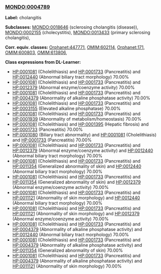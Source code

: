
### [MONDO:0004789](http://purl.obolibrary.org/obo/MONDO_0004789)
**Label:** cholangitis

**Subclasses:** [MONDO:0018646](http://purl.obolibrary.org/obo/MONDO_0018646) (sclerosing cholangitis (disease)), [MONDO:0002155](http://purl.obolibrary.org/obo/MONDO_0002155) (cholecystitis), [MONDO:0013433](http://purl.obolibrary.org/obo/MONDO_0013433) (primary sclerosing cholangitis), 

**Corr. equiv. classes:** [Orphanet:447771](http://www.orpha.net/ORDO/Orphanet_447771), [OMIM:602114](http://purl.obolibrary.org/obo/OMIM_602114), [Orphanet:171](http://www.orpha.net/ORDO/Orphanet_171), [OMIM:600803](http://purl.obolibrary.org/obo/OMIM_600803), [OMIM:613806](http://purl.obolibrary.org/obo/OMIM_613806), 

**Class expressions from DL-Learner:**

- [HP:0001081](http://purl.obolibrary.org/obo/HP_0001081) (Cholelithiasis) and [HP:0001733](http://purl.obolibrary.org/obo/HP_0001733) (Pancreatitis) and [HP:0012440](http://purl.obolibrary.org/obo/HP_0012440) (Abnormal biliary tract morphology) 70.00%
- [HP:0001081](http://purl.obolibrary.org/obo/HP_0001081) (Cholelithiasis) and [HP:0001733](http://purl.obolibrary.org/obo/HP_0001733) (Pancreatitis) and [HP:0012379](http://purl.obolibrary.org/obo/HP_0012379) (Abnormal enzyme/coenzyme activity) 70.00%
- [HP:0001081](http://purl.obolibrary.org/obo/HP_0001081) (Cholelithiasis) and [HP:0001733](http://purl.obolibrary.org/obo/HP_0001733) (Pancreatitis) and [HP:0004379](http://purl.obolibrary.org/obo/HP_0004379) (Abnormality of alkaline phosphatase activity) 70.00%
- [HP:0001081](http://purl.obolibrary.org/obo/HP_0001081) (Cholelithiasis) and [HP:0001733](http://purl.obolibrary.org/obo/HP_0001733) (Pancreatitis) and [HP:0003155](http://purl.obolibrary.org/obo/HP_0003155) (Elevated alkaline phosphatase) 70.00%
- [HP:0001081](http://purl.obolibrary.org/obo/HP_0001081) (Cholelithiasis) and [HP:0001733](http://purl.obolibrary.org/obo/HP_0001733) (Pancreatitis) and [HP:0001939](http://purl.obolibrary.org/obo/HP_0001939) (Abnormality of metabolism/homeostasis) 70.00%
- [HP:0001081](http://purl.obolibrary.org/obo/HP_0001081) (Cholelithiasis) and [HP:0001395](http://purl.obolibrary.org/obo/HP_0001395) (Hepatic fibrosis) and [HP:0001733](http://purl.obolibrary.org/obo/HP_0001733) (Pancreatitis) 70.00%
- [HP:0001080](http://purl.obolibrary.org/obo/HP_0001080) (Biliary tract abnormality) and [HP:0001081](http://purl.obolibrary.org/obo/HP_0001081) (Cholelithiasis) and [HP:0001733](http://purl.obolibrary.org/obo/HP_0001733) (Pancreatitis) 70.00%
- [HP:0001081](http://purl.obolibrary.org/obo/HP_0001081) (Cholelithiasis) and [HP:0001733](http://purl.obolibrary.org/obo/HP_0001733) (Pancreatitis) and [HP:0012379](http://purl.obolibrary.org/obo/HP_0012379) (Abnormal enzyme/coenzyme activity) and [HP:0012440](http://purl.obolibrary.org/obo/HP_0012440) (Abnormal biliary tract morphology) 70.00%
- [HP:0001081](http://purl.obolibrary.org/obo/HP_0001081) (Cholelithiasis) and [HP:0001733](http://purl.obolibrary.org/obo/HP_0001733) (Pancreatitis) and [HP:0011354](http://purl.obolibrary.org/obo/HP_0011354) (Generalized abnormality of skin) and [HP:0012440](http://purl.obolibrary.org/obo/HP_0012440) (Abnormal biliary tract morphology) 70.00%
- [HP:0001081](http://purl.obolibrary.org/obo/HP_0001081) (Cholelithiasis) and [HP:0001733](http://purl.obolibrary.org/obo/HP_0001733) (Pancreatitis) and [HP:0011354](http://purl.obolibrary.org/obo/HP_0011354) (Generalized abnormality of skin) and [HP:0012379](http://purl.obolibrary.org/obo/HP_0012379) (Abnormal enzyme/coenzyme activity) 70.00%
- [HP:0001081](http://purl.obolibrary.org/obo/HP_0001081) (Cholelithiasis) and [HP:0001733](http://purl.obolibrary.org/obo/HP_0001733) (Pancreatitis) and [HP:0011121](http://purl.obolibrary.org/obo/HP_0011121) (Abnormality of skin morphology) and [HP:0012440](http://purl.obolibrary.org/obo/HP_0012440) (Abnormal biliary tract morphology) 70.00%
- [HP:0001081](http://purl.obolibrary.org/obo/HP_0001081) (Cholelithiasis) and [HP:0001733](http://purl.obolibrary.org/obo/HP_0001733) (Pancreatitis) and [HP:0011121](http://purl.obolibrary.org/obo/HP_0011121) (Abnormality of skin morphology) and [HP:0012379](http://purl.obolibrary.org/obo/HP_0012379) (Abnormal enzyme/coenzyme activity) 70.00%
- [HP:0001081](http://purl.obolibrary.org/obo/HP_0001081) (Cholelithiasis) and [HP:0001733](http://purl.obolibrary.org/obo/HP_0001733) (Pancreatitis) and [HP:0004379](http://purl.obolibrary.org/obo/HP_0004379) (Abnormality of alkaline phosphatase activity) and [HP:0012440](http://purl.obolibrary.org/obo/HP_0012440) (Abnormal biliary tract morphology) 70.00%
- [HP:0001081](http://purl.obolibrary.org/obo/HP_0001081) (Cholelithiasis) and [HP:0001733](http://purl.obolibrary.org/obo/HP_0001733) (Pancreatitis) and [HP:0004379](http://purl.obolibrary.org/obo/HP_0004379) (Abnormality of alkaline phosphatase activity) and [HP:0011354](http://purl.obolibrary.org/obo/HP_0011354) (Generalized abnormality of skin) 70.00%
- [HP:0001081](http://purl.obolibrary.org/obo/HP_0001081) (Cholelithiasis) and [HP:0001733](http://purl.obolibrary.org/obo/HP_0001733) (Pancreatitis) and [HP:0004379](http://purl.obolibrary.org/obo/HP_0004379) (Abnormality of alkaline phosphatase activity) and [HP:0011121](http://purl.obolibrary.org/obo/HP_0011121) (Abnormality of skin morphology) 70.00%


